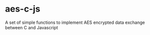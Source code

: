# aes-c-js
A set of simple functions to implement AES encrypted data exchange between C and Javascript
